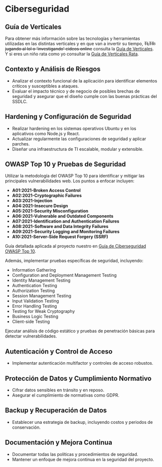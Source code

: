 # Ciberseguridad

## Guía de Verticales
Para obtener más información sobre las tecnologías y herramientas utilizadas en las distintas verticales y en que van a invertir su tiempo, ~~TLTR: jugando al lol o 'investigando' cideos online~~ consulta la [Guía de Verticales](Guia_Verticales_Simple.md).
Y si eres un niño rata como yo consultar la [Guía de Verticales Rata](Guia_Verticales_Extendida.md).

## Contexto y Análisis de Riesgos
- Analizar el contexto funcional de la aplicación para identificar elementos críticos y susceptibles a ataques.
- Evaluar el impacto técnico y de negocio de posibles brechas de seguridad y asegurar que el diseño cumple con las buenas prácticas del SSDLC.

## Hardening y Configuración de Seguridad
- Realizar hardening en los sistemas operativos Ubuntu y en los aplicativos como Node.js y React.
- Actualizar regularmente las configuraciones de seguridad y aplicar parches.
- Diseñar una infraestructura de TI escalable, modular y extensible.

## OWASP Top 10 y Pruebas de Seguridad
Utilizar la metodología del OWASP Top 10 para identificar y mitigar las principales vulnerabilidades web. Los puntos a enfocar incluyen:
- **A01:2021-Broken Access Control**
- **A02:2021-Cryptographic Failures**
- **A03:2021-Injection**
- **A04:2021-Insecure Design**
- **A05:2021-Security Misconfiguration**
- **A06:2021-Vulnerable and Outdated Components**
- **A07:2021-Identification and Authentication Failures**
- **A08:2021-Software and Data Integrity Failures**
- **A09:2021-Security Logging and Monitoring Failures**
- **A10:2021-Server-Side Request Forgery (SSRF)**

 Guía detallada aplicada al proyecto nuestro en [Guía de Ciberseguridad OWASP Top 10](OWASP10_Guide.md).

Además, implementar pruebas específicas de seguridad, incluyendo:
- Information Gathering
- Configuration and Deployment Management Testing
- Identity Management Testing
- Authentication Testing
- Authorization Testing
- Session Management Testing
- Input Validation Testing
- Error Handling Testing
- Testing for Weak Cryptography
- Business Logic Testing
- Client-side Testing

Ejecutar análisis de código estático y pruebas de penetración básicas para detectar vulnerabilidades.

## Autenticación y Control de Acceso
- Implementar autenticación multifactor y controles de acceso robustos.

## Protección de Datos y Cumplimiento Normativo
- Cifrar datos sensibles en tránsito y en reposo.
- Asegurar el cumplimiento de normativas como GDPR.

## Backup y Recuperación de Datos
- Establecer una estrategia de backup, incluyendo costos y periodos de conservación.

## Documentación y Mejora Continua
- Documentar todas las políticas y procedimientos de seguridad.
- Mantener un enfoque de mejora continua en la seguridad del proyecto.
